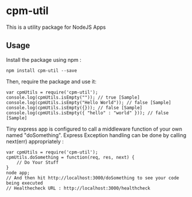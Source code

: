 # cpm-util
This is a utility package for NodeJS Apps 
## Usage
Install the package using npm :
 ```
 npm install cpm-util --save
 ```
Then, require the package and use it:
 ```
 var cpmUtils = require('cpm-util');
 console.log(cpmUtils.isEmpty("")); // true [Sample]
 console.log(cpmUtils.isEmpty("Hello World")); // false [Sample]
 console.log(cpmUtils.isEmpty({})); // false [Sample]
 console.log(cpmUtils.isEmpty({ "hello" : "world" })); // false [Sample]
 ```
Tiny express app is configured to call a middleware function of your own named "doSomething". Express Exception handling can be done by calling next(err) appropriately :
 ```
 var cpmUtils = require('cpm-util');
 cpmUtils.doSomething = function(req, res, next) {
     // Do Your Stuff
 }
 node app;
 // And then hit http://localhost:3000/doSomething to see your code being executed
 // Healthecheck URL : http://localhost:3000/healthcheck
 ```